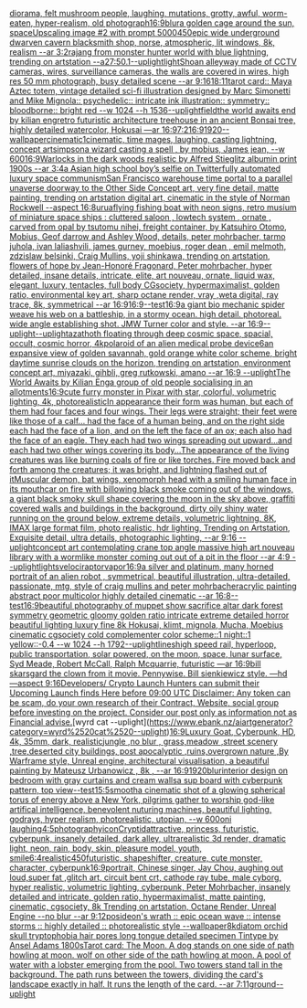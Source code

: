 [diorama, felt mushroom people, laughing, mutations, grotty, awful, worm-eaten, hyper-realism, old photograph](https://www.ebank.nz/aiartgenerator?category=diorama%2C%2520felt%2520mushroom%2520people%2C%2520laughing%2C%2520mutations%2C%2520grotty%2C%2520awful%2C%2520worm-eaten%2C%2520hyper-realism%2C%2520old%2520photograph)[16:9](https://www.ebank.nz/aiartgenerator?category=16%3A9)[blur](https://www.ebank.nz/aiartgenerator?category=blur)[a golden cage around the sun, space](https://www.ebank.nz/aiartgenerator?category=a%2520golden%2520cage%2520around%2520the%2520sun%2C%2520space)[Upscaling image #2 with prompt 5000](https://www.ebank.nz/aiartgenerator?category=Upscaling%2520image%2520%232%2520with%2520prompt%25205000)[450](https://www.ebank.nz/aiartgenerator?category=450)[epic wide underground dwarven cavern blacksmith shop, norse, atmospheric, lit windows, 8k, realism --ar 3:2](https://www.ebank.nz/aiartgenerator?category=epic%2520wide%2520underground%2520dwarven%2520cavern%2520blacksmith%2520shop%2C%2520norse%2C%2520atmospheric%2C%2520lit%2520windows%2C%25208k%2C%2520realism%2520--ar%25203%3A2)[rajang from monster hunter world with blue lightning, trending on artstation --a2](https://www.ebank.nz/aiartgenerator?category=rajang%2520from%2520monster%2520hunter%2520world%2520with%2520blue%2520lightning%2C%2520trending%2520on%2520artstation%2520--a2)[7:5](https://www.ebank.nz/aiartgenerator?category=7%3A5)[0.1](https://www.ebank.nz/aiartgenerator?category=0.1)[--uplight](https://www.ebank.nz/aiartgenerator?category=--uplight)[light](https://www.ebank.nz/aiartgenerator?category=light)[Sho](https://www.ebank.nz/aiartgenerator?category=Sho)[an alleyway made of CCTV cameras, wires, surveillance cameras, the walls are covered in wires, high res 50 mm photograph, busy detailed scene --ar 9:16](https://www.ebank.nz/aiartgenerator?category=an%2520alleyway%2520made%2520of%2520CCTV%2520cameras%2C%2520wires%2C%2520surveillance%2520cameras%2C%2520the%2520walls%2520are%2520covered%2520in%2520wires%2C%2520high%2520res%252050%2520mm%2520photograph%2C%2520busy%2520detailed%2520scene%2520--ar%25209%3A16)[1](https://www.ebank.nz/aiartgenerator?category=1)[8:11](https://www.ebank.nz/aiartgenerator?category=8%3A11)[tarot card:: Maya Aztec totem, vintage detailed sci-fi illustration designed by Marc Simonetti and Mike Mignola:: psychedelic:: intricate ink illustration:: symmetry:: bloodborne:: bright red  --w 1024 --h 1536](https://www.ebank.nz/aiartgenerator?category=tarot%2520card%3A%3A%2520Maya%2520Aztec%2520totem%2C%2520vintage%2520detailed%2520sci-fi%2520illustration%2520designed%2520by%2520Marc%2520Simonetti%2520and%2520Mike%2520Mignola%3A%3A%2520psychedelic%3A%3A%2520intricate%2520ink%2520illustration%3A%3A%2520symmetry%3A%3A%2520bloodborne%3A%3A%2520bright%2520red%2520%2520--w%25201024%2520--h%25201536)[--uplight](https://www.ebank.nz/aiartgenerator?category=--uplight)[field](https://www.ebank.nz/aiartgenerator?category=field)[the world awaits end by kilian eng](https://www.ebank.nz/aiartgenerator?category=the%2520world%2520awaits%2520end%2520by%2520kilian%2520eng)[retro futuristic architecture treehouse in an ancient Bonsai tree, highly detailed watercolor, Hokusai —ar 16:9](https://www.ebank.nz/aiartgenerator?category=retro%2520futuristic%2520architecture%2520treehouse%2520in%2520an%2520ancient%2520Bonsai%2520tree%2C%2520highly%2520detailed%2520watercolor%2C%2520Hokusai%2520%E2%80%94ar%252016%3A9)[7:2](https://www.ebank.nz/aiartgenerator?category=7%3A2)[16:9](https://www.ebank.nz/aiartgenerator?category=16%3A9)[1920](https://www.ebank.nz/aiartgenerator?category=1920)[--wallpaper](https://www.ebank.nz/aiartgenerator?category=--wallpaper)[cinematic](https://www.ebank.nz/aiartgenerator?category=cinematic)[1](https://www.ebank.nz/aiartgenerator?category=1)[cinematic, time mages, laughing, casting lightning, concept art](https://www.ebank.nz/aiartgenerator?category=cinematic%2C%2520time%2520mages%2C%2520laughing%2C%2520casting%2520lightning%2C%2520concept%2520art)[simpson](https://www.ebank.nz/aiartgenerator?category=simpson)[a wizard casting a spell , by mobius,  James jean,  --w 600](https://www.ebank.nz/aiartgenerator?category=a%2520wizard%2520casting%2520a%2520spell%2520%2C%2520by%2520mobius%2C%2520%2520James%2520jean%2C%2520%2520--w%2520600)[16:9](https://www.ebank.nz/aiartgenerator?category=16%3A9)[Warlocks in the dark woods realistic by Alfred Stieglitz albumin print 1900s --ar 3:4](https://www.ebank.nz/aiartgenerator?category=Warlocks%2520in%2520the%2520dark%2520woods%2520realistic%2520by%2520Alfred%2520Stieglitz%2520albumin%2520print%25201900s%2520--ar%25203%3A4)[a Asian high school boy’s selfie on Twitter](https://www.ebank.nz/aiartgenerator?category=a%2520Asian%2520high%2520school%2520boy%E2%80%99s%2520selfie%2520on%2520Twitter)[fully automated luxury space communism](https://www.ebank.nz/aiartgenerator?category=fully%2520automated%2520luxury%2520space%2520communism)[San Francisco warehouse time portal to a parallel unaverse doorway to the Other Side Concept art, very fine detail, matte painting, trending on artstation digital art, cinematic in the style of Norman Rockwell  --aspect 16:8](https://www.ebank.nz/aiartgenerator?category=San%2520Francisco%2520warehouse%2520time%2520portal%2520to%2520a%2520parallel%2520unaverse%2520doorway%2520to%2520the%2520Other%2520Side%2520Concept%2520art%2C%2520very%2520fine%2520detail%2C%2520matte%2520painting%2C%2520trending%2520on%2520artstation%2520digital%2520art%2C%2520cinematic%2520in%2520the%2520style%2520of%2520Norman%2520Rockwell%2520%2520--aspect%252016%3A8)[urua](https://www.ebank.nz/aiartgenerator?category=urua)[flying fishing boat with neon signs, retro musium of miniature space ships : cluttered saloon , lowtech system , ornate , carved from opal by tsutomu nihei, freight container, by Katsuhiro Otomo, Mobius, Geof darrow and Ashley Wood, details, peter mohrbacher, tarmo juhola, ivan laliashvili, james gurney, moebius, roger dean , emil melmoth, zdzislaw belsinki, Craig Mullins, yoji shinkawa, trending on artstation, flowers of hope by Jean-Honoré Fragonard, Peter mohrbacher, hyper detailed, insane details, intricate, elite, art nouveau, ornate, liquid wax, elegant, luxury, tentacles, full body CGsociety, hypermaximalist, golden ratio, environmental key art, sharp octane render, vray ,weta digital, ray trace, 8k, symmetrical --ar 16:9](https://www.ebank.nz/aiartgenerator?category=flying%2520fishing%2520boat%2520with%2520neon%2520signs%2C%2520retro%2520musium%2520of%2520miniature%2520space%2520ships%2520%3A%2520cluttered%2520saloon%2520%2C%2520lowtech%2520system%2520%2C%2520ornate%2520%2C%2520carved%2520from%2520opal%2520by%2520tsutomu%2520nihei%2C%2520freight%2520container%2C%2520by%2520Katsuhiro%2520Otomo%2C%2520Mobius%2C%2520Geof%2520darrow%2520and%2520Ashley%2520Wood%2C%2520details%2C%2520peter%2520mohrbacher%2C%2520tarmo%2520juhola%2C%2520ivan%2520laliashvili%2C%2520james%2520gurney%2C%2520moebius%2C%2520roger%2520dean%2520%2C%2520emil%2520melmoth%2C%2520zdzislaw%2520belsinki%2C%2520Craig%2520Mullins%2C%2520yoji%2520shinkawa%2C%2520trending%2520on%2520artstation%2C%2520flowers%2520of%2520hope%2520by%2520Jean-Honor%C3%A9%2520Fragonard%2C%2520Peter%2520mohrbacher%2C%2520hyper%2520detailed%2C%2520insane%2520details%2C%2520intricate%2C%2520elite%2C%2520art%2520nouveau%2C%2520ornate%2C%2520liquid%2520wax%2C%2520elegant%2C%2520luxury%2C%2520tentacles%2C%2520full%2520body%2520CGsociety%2C%2520hypermaximalist%2C%2520golden%2520ratio%2C%2520environmental%2520key%2520art%2C%2520sharp%2520octane%2520render%2C%2520vray%2520%2Cweta%2520digital%2C%2520ray%2520trace%2C%25208k%2C%2520symmetrical%2520--ar%252016%3A9)[16:9](https://www.ebank.nz/aiartgenerator?category=16%3A9)[--test](https://www.ebank.nz/aiartgenerator?category=--test)[16:9](https://www.ebank.nz/aiartgenerator?category=16%3A9)[a giant bio mechanic spider weave his web on a battleship, in a stormy ocean. high detail. photoreal. wide angle establishing shot. JMW Turner color and style. --ar 16:9](https://www.ebank.nz/aiartgenerator?category=a%2520giant%2520bio%2520mechanic%2520spider%2520weave%2520his%2520web%2520on%2520a%2520battleship%2C%2520in%2520a%2520stormy%2520ocean.%2520high%2520detail.%2520photoreal.%2520wide%2520angle%2520establishing%2520shot.%2520JMW%2520Turner%2520color%2520and%2520style.%2520--ar%252016%3A9)[--uplight](https://www.ebank.nz/aiartgenerator?category=--uplight)[](https://www.ebank.nz/aiartgenerator?category=)[--uplight](https://www.ebank.nz/aiartgenerator?category=--uplight)[azathoth floating through deep cosmic space, spacial, occult, cosmic horror, 4k](https://www.ebank.nz/aiartgenerator?category=azathoth%2520floating%2520through%2520deep%2520cosmic%2520space%2C%2520spacial%2C%2520occult%2C%2520cosmic%2520horror%2C%25204k)[polaroid of an alien medical probe device](https://www.ebank.nz/aiartgenerator?category=polaroid%2520of%2520an%2520alien%2520medical%2520probe%2520device)[6](https://www.ebank.nz/aiartgenerator?category=6)[an expansive view of golden savannah, gold orange white color scheme, bright daytime sunrise clouds on the horizon, trending on artstation, environment concept art, miyazaki, gihbli, greg rutkowski, amano --ar 16:9 --uplight](https://www.ebank.nz/aiartgenerator?category=an%2520expansive%2520view%2520of%2520golden%2520savannah%2C%2520gold%2520orange%2520white%2520color%2520scheme%2C%2520bright%2520daytime%2520sunrise%2520clouds%2520on%2520the%2520horizon%2C%2520trending%2520on%2520artstation%2C%2520environment%2520concept%2520art%2C%2520miyazaki%2C%2520gihbli%2C%2520greg%2520rutkowski%2C%2520amano%2520--ar%252016%3A9%2520--uplight)[The World Awaits by Kilian Eng](https://www.ebank.nz/aiartgenerator?category=The%2520World%2520Awaits%2520by%2520Kilian%2520Eng)[a group of old people socialising in an allotments](https://www.ebank.nz/aiartgenerator?category=a%2520group%2520of%2520old%2520people%2520socialising%2520in%2520an%2520allotments)[16:9](https://www.ebank.nz/aiartgenerator?category=16%3A9)[cute furry monster in Pixar with star, colorful, volumetric lighting, 4k, photorealistic](https://www.ebank.nz/aiartgenerator?category=cute%2520furry%2520monster%2520in%2520Pixar%2520with%2520star%2C%2520colorful%2C%2520volumetric%2520lighting%2C%25204k%2C%2520photorealistic)[In appearance their form was human, but each of them had four faces and four wings. Their legs were straight; their feet were like those of a calf... had the face of a human being, and on the right side each had the face of a lion, and on the left the face of an ox; each also had the face of an eagle. They each had two wings spreading out upward...and each had two other wings covering its body...The appearance of the living creatures was like burning coals of fire or like torches. Fire moved back and forth among the creatures; it was bright, and lightning flashed out of it](https://www.ebank.nz/aiartgenerator?category=In%2520appearance%2520their%2520form%2520was%2520human%2C%2520but%2520each%2520of%2520them%2520had%2520four%2520faces%2520and%2520four%2520wings.%2520Their%2520legs%2520were%2520straight%3B%2520their%2520feet%2520were%2520like%2520those%2520of%2520a%2520calf...%2520had%2520the%2520face%2520of%2520a%2520human%2520being%2C%2520and%2520on%2520the%2520right%2520side%2520each%2520had%2520the%2520face%2520of%2520a%2520lion%2C%2520and%2520on%2520the%2520left%2520the%2520face%2520of%2520an%2520ox%3B%2520each%2520also%2520had%2520the%2520face%2520of%2520an%2520eagle.%2520They%2520each%2520had%2520two%2520wings%2520spreading%2520out%2520upward...and%2520each%2520had%2520two%2520other%2520wings%2520covering%2520its%2520body...The%2520appearance%2520of%2520the%2520living%2520creatures%2520was%2520like%2520burning%2520coals%2520of%2520fire%2520or%2520like%2520torches.%2520Fire%2520moved%2520back%2520and%2520forth%2520among%2520the%2520creatures%3B%2520it%2520was%2520bright%2C%2520and%2520lightning%2520flashed%2520out%2520of%2520it)[Muscular demon, bat wings, xenomorph head with a smiling human face in its mouth](https://www.ebank.nz/aiartgenerator?category=Muscular%2520demon%2C%2520bat%2520wings%2C%2520xenomorph%2520head%2520with%2520a%2520smiling%2520human%2520face%2520in%2520its%2520mouth)[car on fire with billowing black smoke coming out of the windows, a giant black smoky skull shape covering the moon in the sky above, graffiti covered walls and buildings in the background, dirty oily shiny water running on the ground below, extreme details, volumetric lightning, 8K, IMAX large format film, photo realistic, hdr lighting, Trending on Artstation, Exquisite detail, ultra details, photographic lighting, --ar 9:16 --uplight](https://www.ebank.nz/aiartgenerator?category=car%2520on%2520fire%2520with%2520billowing%2520black%2520smoke%2520coming%2520out%2520of%2520the%2520windows%2C%2520a%2520giant%2520black%2520smoky%2520skull%2520shape%2520covering%2520the%2520moon%2520in%2520the%2520sky%2520above%2C%2520graffiti%2520covered%2520walls%2520and%2520buildings%2520in%2520the%2520background%2C%2520dirty%2520oily%2520shiny%2520water%2520running%2520on%2520the%2520ground%2520below%2C%2520extreme%2520details%2C%2520volumetric%2520lightning%2C%25208K%2C%2520IMAX%2520large%2520format%2520film%2C%2520photo%2520realistic%2C%2520hdr%2520lighting%2C%2520Trending%2520on%2520Artstation%2C%2520Exquisite%2520detail%2C%2520ultra%2520details%2C%2520photographic%2520lighting%2C%2520--ar%25209%3A16%2520--uplight)[concept art contemplating crane top angle massive high art nouveau library with a wormlike monster coming out out of a pit in the floor --ar 4:9 --uplight](https://www.ebank.nz/aiartgenerator?category=concept%2520art%2520contemplating%2520crane%2520top%2520angle%2520massive%2520high%2520art%2520nouveau%2520library%2520with%2520a%2520wormlike%2520monster%2520coming%2520out%2520out%2520of%2520a%2520pit%2520in%2520the%2520floor%2520--ar%25204%3A9%2520--uplight)[lights](https://www.ebank.nz/aiartgenerator?category=lights)[velociraptor](https://www.ebank.nz/aiartgenerator?category=velociraptor)[vapor](https://www.ebank.nz/aiartgenerator?category=vapor)[16:9](https://www.ebank.nz/aiartgenerator?category=16%3A9)[a  silver and platinum, many horned portrait of an alien robot , symmetrical, beautiful illustration, ultra-detailed, passionate, mtg, style of craig mullins and peter mohrbacher](https://www.ebank.nz/aiartgenerator?category=a%2520%2520silver%2520and%2520platinum%2C%2520many%2520horned%2520portrait%2520of%2520an%2520alien%2520robot%2520%2C%2520symmetrical%2C%2520beautiful%2520illustration%2C%2520ultra-detailed%2C%2520passionate%2C%2520mtg%2C%2520style%2520of%2520craig%2520mullins%2520and%2520peter%2520mohrbacher)[acrylic painting abstract poor multicolor highly detailed cinematic --ar 16:8](https://www.ebank.nz/aiartgenerator?category=acrylic%2520painting%2520abstract%2520poor%2520multicolor%2520highly%2520detailed%2520cinematic%2520--ar%252016%3A8)[--test](https://www.ebank.nz/aiartgenerator?category=--test)[16:9](https://www.ebank.nz/aiartgenerator?category=16%3A9)[beautiful photography of muppet show sacrifice altar dark forest symmetry geometric gloomy golden ratio intricate extreme detailed horror beautiful lighting luxury fine 8k  Hokusai, klimt, mignola, Mucha, Moebius  cinematic cgsociety cold complementer color scheme::1 night::1 yellow::-0.4 --w 1024 --h 1792](https://www.ebank.nz/aiartgenerator?category=beautiful%2520photography%2520of%2520muppet%2520show%2520sacrifice%2520altar%2520dark%2520forest%2520symmetry%2520geometric%2520gloomy%2520golden%2520ratio%2520intricate%2520extreme%2520detailed%2520horror%2520beautiful%2520lighting%2520luxury%2520fine%25208k%2520%2520Hokusai%2C%2520klimt%2C%2520mignola%2C%2520Mucha%2C%2520Moebius%2520%2520cinematic%2520cgsociety%2520cold%2520complementer%2520color%2520scheme%3A%3A1%2520night%3A%3A1%2520yellow%3A%3A-0.4%2520--w%25201024%2520--h%25201792)[--uplight](https://www.ebank.nz/aiartgenerator?category=--uplight)[lines](https://www.ebank.nz/aiartgenerator?category=lines)[high speed rail, hyperloop, public transportation, solar powered, on the moon, space, lunar surface, Syd Meade, Robert McCall, Ralph Mcquarrie, futuristic —ar 16:9](https://www.ebank.nz/aiartgenerator?category=high%2520speed%2520rail%2C%2520hyperloop%2C%2520public%2520transportation%2C%2520solar%2520powered%2C%2520on%2520the%2520moon%2C%2520space%2C%2520lunar%2520surface%2C%2520Syd%2520Meade%2C%2520Robert%2520McCall%2C%2520Ralph%2520Mcquarrie%2C%2520futuristic%2520%E2%80%94ar%252016%3A9)[bill skarsgard the clown from it movie. Pennywise. Bill sienkiewicz style. —hd —aspect 9:16](https://www.ebank.nz/aiartgenerator?category=bill%2520skarsgard%2520the%2520clown%2520from%2520it%2520movie.%2520Pennywise.%2520Bill%2520sienkiewicz%2520style.%2520%E2%80%94hd%2520%E2%80%94aspect%25209%3A16)[Developers/ Crypto Launch Hunters can submit their Upcoming Launch finds Here before 09:00 UTC Disclaimer: Any token can be scam, do your own research of their Contract, Website, social group before investing on the project. Consider our post only as information not as Financial advise.](https://www.ebank.nz/aiartgenerator?category=Developers/%2520Crypto%2520Launch%2520Hunters%2520can%2520submit%2520their%2520Upcoming%2520Launch%2520finds%2520Here%2520before%252009%3A00%2520UTC%2520Disclaimer%3A%2520Any%2520token%2520can%2520be%2520scam%2C%2520do%2520your%2520own%2520research%2520of%2520their%2520Contract%2C%2520Website%2C%2520social%2520group%2520before%2520investing%2520on%2520the%2520project.%2520Consider%2520our%2520post%2520only%2520as%2520information%2520not%2520as%2520Financial%2520advise.)[wyrd cat --uplight](https://www.ebank.nz/aiartgenerator?category=wyrd%2520cat%2520--uplight)[16:9](https://www.ebank.nz/aiartgenerator?category=16%3A9)[Luxury Goat, Cyberpunk, HD, 4k, 35mm, dark, realistic](https://www.ebank.nz/aiartgenerator?category=Luxury%2520Goat%2C%2520Cyberpunk%2C%2520HD%2C%25204k%2C%252035mm%2C%2520dark%2C%2520realistic)[jungle ,no blur , grass,meadow ,street scenery ,tree,deserted city buildings, post apocalyptic ,ruins,overgrown nature ,By Warframe style, Unreal engine, architectural visualisation, a beautiful painting by Mateusz Urbanowicz , 8k , --ar 16:9](https://www.ebank.nz/aiartgenerator?category=jungle%2520%2Cno%2520blur%2520%2C%2520grass%2Cmeadow%2520%2Cstreet%2520scenery%2520%2Ctree%2Cdeserted%2520city%2520buildings%2C%2520post%2520apocalyptic%2520%2Cruins%2Covergrown%2520nature%2520%2CBy%2520Warframe%2520style%2C%2520Unreal%2520engine%2C%2520architectural%2520visualisation%2C%2520a%2520beautiful%2520painting%2520by%2520Mateusz%2520Urbanowicz%2520%2C%25208k%2520%2C%2520--ar%252016%3A9)[1920](https://www.ebank.nz/aiartgenerator?category=1920)[blur](https://www.ebank.nz/aiartgenerator?category=blur)[interior design on bedroom with gray curtains and cream walls](https://www.ebank.nz/aiartgenerator?category=interior%2520design%2520on%2520bedroom%2520with%2520gray%2520curtains%2520and%2520cream%2520walls)[a sup board with cyberpunk pattern, top view](https://www.ebank.nz/aiartgenerator?category=a%2520sup%2520board%2520with%2520cyberpunk%2520pattern%2C%2520top%2520view)[--test](https://www.ebank.nz/aiartgenerator?category=--test)[15:5](https://www.ebank.nz/aiartgenerator?category=15%3A5)[smooth](https://www.ebank.nz/aiartgenerator?category=smooth)[a cinematic shot of a glowing spherical torus of energy above a New York, pilgrims gather to worship god-like artifical intelligence, benevolent nuturing machines, beautiful lighting, godrays, hyper realism, photorealistic, utopian, --w 600](https://www.ebank.nz/aiartgenerator?category=a%2520cinematic%2520shot%2520of%2520a%2520glowing%2520spherical%2520torus%2520of%2520energy%2520above%2520a%2520New%2520York%2C%2520pilgrims%2520gather%2520to%2520worship%2520god-like%2520artifical%2520intelligence%2C%2520benevolent%2520nuturing%2520machines%2C%2520beautiful%2520lighting%2C%2520godrays%2C%2520hyper%2520realism%2C%2520photorealistic%2C%2520utopian%2C%2520--w%2520600)[oni laughing](https://www.ebank.nz/aiartgenerator?category=oni%2520laughing)[4:5](https://www.ebank.nz/aiartgenerator?category=4%3A5)[photography](https://www.ebank.nz/aiartgenerator?category=photography)[icon](https://www.ebank.nz/aiartgenerator?category=icon)[Cryptid](https://www.ebank.nz/aiartgenerator?category=Cryptid)[attractive, princess, futuristic, cyberpunk, insanely detailed, dark alley, ultrarealistic 3d render, dramatic light, neon, rain, body, skin, pleasure model, youth, smile](https://www.ebank.nz/aiartgenerator?category=attractive%2C%2520princess%2C%2520futuristic%2C%2520cyberpunk%2C%2520insanely%2520detailed%2C%2520dark%2520alley%2C%2520ultrarealistic%25203d%2520render%2C%2520dramatic%2520light%2C%2520neon%2C%2520rain%2C%2520body%2C%2520skin%2C%2520pleasure%2520model%2C%2520youth%2C%2520smile)[6:4](https://www.ebank.nz/aiartgenerator?category=6%3A4)[realistic](https://www.ebank.nz/aiartgenerator?category=realistic)[450](https://www.ebank.nz/aiartgenerator?category=450)[futuristic, shapeshifter, creature, cute monster, character, cyberpunk](https://www.ebank.nz/aiartgenerator?category=futuristic%2C%2520shapeshifter%2C%2520creature%2C%2520cute%2520monster%2C%2520character%2C%2520cyberpunk)[16:9](https://www.ebank.nz/aiartgenerator?category=16%3A9)[portrait, Chinese singer, Jay Chou, aughing out loud,super fat ,glitch art, circuit bent crt, cathode ray tube, male cyborg, hyper realistic, volumetric lighting, cyberpunk, Peter Mohrbacher, insanely detailed and intricate, golden ratio, hypermaximalist, matte painting, cinematic, cgsociety, 8k Trending on artstation, Octane Render, Unreal Engine --no blur --ar 9:12](https://www.ebank.nz/aiartgenerator?category=portrait%2C%2520Chinese%2520singer%2C%2520Jay%2520Chou%2C%2520aughing%2520out%2520loud%2Csuper%2520fat%2520%2Cglitch%2520art%2C%2520circuit%2520bent%2520crt%2C%2520cathode%2520ray%2520tube%2C%2520male%2520cyborg%2C%2520hyper%2520realistic%2C%2520volumetric%2520lighting%2C%2520cyberpunk%2C%2520Peter%2520Mohrbacher%2C%2520insanely%2520detailed%2520and%2520intricate%2C%2520golden%2520ratio%2C%2520hypermaximalist%2C%2520matte%2520painting%2C%2520cinematic%2C%2520cgsociety%2C%25208k%2520Trending%2520on%2520artstation%2C%2520Octane%2520Render%2C%2520Unreal%2520Engine%2520--no%2520blur%2520--ar%25209%3A12)[posideon's wrath :: epic ocean wave :: intense storms :: highly detailed :: photorealistic style --wallpaper](https://www.ebank.nz/aiartgenerator?category=posideon%27s%2520wrath%2520%3A%3A%2520epic%2520ocean%2520wave%2520%3A%3A%2520intense%2520storms%2520%3A%3A%2520highly%2520detailed%2520%3A%3A%2520photorealistic%2520style%2520--wallpaper)[8k](https://www.ebank.nz/aiartgenerator?category=8k)[diatom orchid skull tryptophobia hair pores long tongue detailed specimen  Tintype by Ansel Adams 1800s](https://www.ebank.nz/aiartgenerator?category=diatom%2520orchid%2520skull%2520tryptophobia%2520hair%2520pores%2520long%2520tongue%2520detailed%2520specimen%2520%2520Tintype%2520by%2520Ansel%2520Adams%25201800s)[Tarot card: The Moon. A dog stands on one side of path howling at moon. wolf on other side of the path howling at moon. A pool of water with a lobster emerging from the pool. Two towers stand tall in the background. The path runs between the towers, dividing the card's landscape exactly in half. It runs the length of the card. --ar 7:11](https://www.ebank.nz/aiartgenerator?category=Tarot%2520card%3A%2520The%2520Moon.%2520A%2520dog%2520stands%2520on%2520one%2520side%2520of%2520path%2520howling%2520at%2520moon.%2520wolf%2520on%2520other%2520side%2520of%2520the%2520path%2520howling%2520at%2520moon.%2520A%2520pool%2520of%2520water%2520with%2520a%2520lobster%2520emerging%2520from%2520the%2520pool.%2520Two%2520towers%2520stand%2520tall%2520in%2520the%2520background.%2520The%2520path%2520runs%2520between%2520the%2520towers%2C%2520dividing%2520the%2520card%27s%2520landscape%2520exactly%2520in%2520half.%2520It%2520runs%2520the%2520length%2520of%2520the%2520card.%2520--ar%25207%3A11)[ground](https://www.ebank.nz/aiartgenerator?category=ground)[--uplight](https://www.ebank.nz/aiartgenerator?category=--uplight)